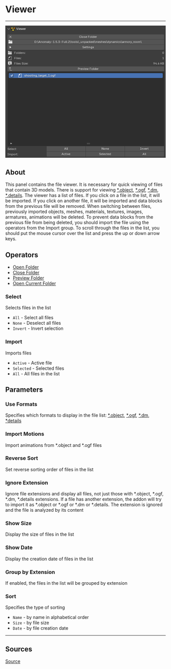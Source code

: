 # Viewer

___

![alt text](assets/images/n-panel-viewer.png)

## About

This panel contains the file viewer. It is necessary for quick viewing of files that contain 3D models. There is support for viewing [*.object](../../../reference/file-formats/models/object.md), [*.ogf](../../../reference/file-formats/models/ogf.md), [*.dm](../../../reference/file-formats/models/dm.md), [*.details](../../../reference/file-formats/game-levels/details.md). The viewer has a list of files. If you click on a file in the list, it will be imported. If you click on another file, it will be imported and data blocks from the previous file will be removed. When switching between files, previously imported objects, meshes, materials, textures, images, armatures, animations will be deleted. To prevent data blocks from the previous file from being deleted, you should import the file using the operators from the Import group. To scroll through the files in the list, you should put the mouse cursor over the list and press the up or down arrow keys.

## Operators

- [Open Folder](../addon-operators/operator-open-current-folder.md)
- [Close Folder](../addon-operators/operator-close-file.md)
- [Preview Folder](../addon-operators/operator-preview-folder.md)
- [Open Current Folder](../addon-operators/operator-open-current-folder.md)

### Select

Selects files in the list

- `All` - Select all files
- `None` - Deselect all files
- `Invert` - Invert selection

### Import

Imports files

- `Active` - Active file
- `Selected` - Selected files
- `All` - All files in the list

## Parameters

### Use Formats

Specifies which formats to display in the file list: [*.object](../../../reference/file-formats/models/object.md), [*.ogf](../../../reference/file-formats/models/ogf.md), [*.dm](../../../reference/file-formats/models/dm.md), [*details](../../../reference/file-formats/game-levels/details.md)

### Import Motions

Import animations from *.object and \*.ogf files

### Reverse Sort

Set reverse sorting order of files in the list

### Ignore Extension

Ignore file extensions and display all files, not just those with *.object, \*.ogf, \*.dm, \*.details extensions. If a file has another extension, the addon will try to import it as \*.object or \*.ogf or \*.dm or \*.details. The extension is ignored and the file is analyzed by its content

### Show Size

Display the size of files in the list

### Show Date

Display the creation date of files in the list

### Group by Extension

If enabled, the files in the list will be grouped by extension

### Sort

Specifies the type of sorting

- `Name` - by name in alphabetical order
- `Size` - by file size
- `Date` - by file creation date

___

## Sources

[Source](https://github.com/PavelBlend/blender-xray/wiki/Panel-Viewer)
